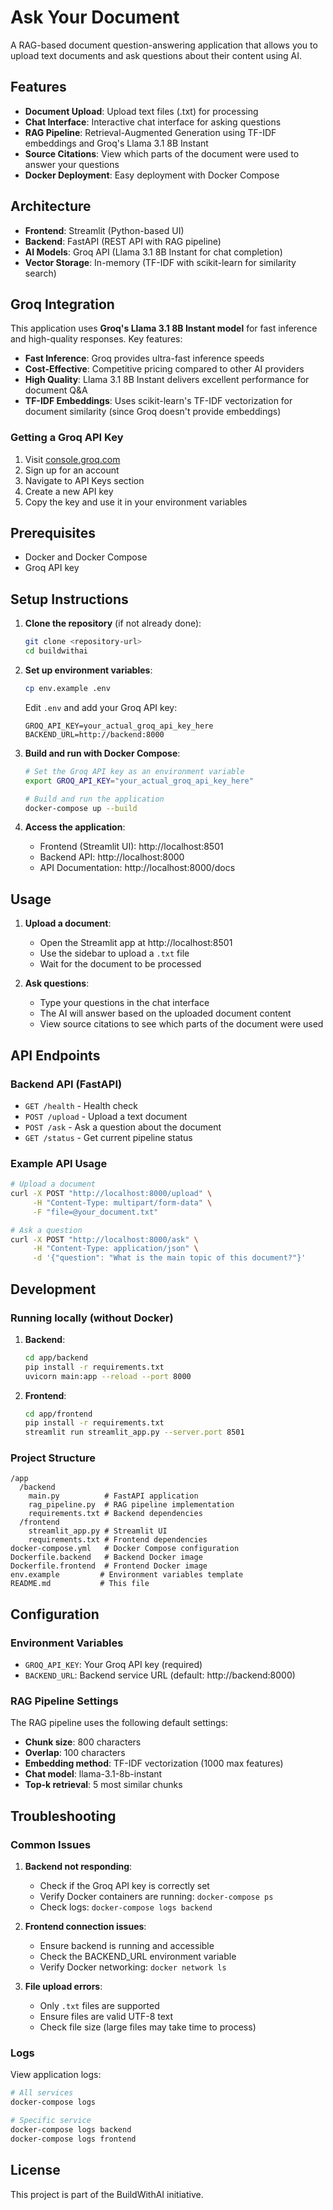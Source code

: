 # Ask Your Document

A RAG-based document question-answering application that allows you to upload text documents and ask questions about their content using AI.

## Features

- **Document Upload**: Upload text files (.txt) for processing
- **Chat Interface**: Interactive chat interface for asking questions
- **RAG Pipeline**: Retrieval-Augmented Generation using TF-IDF embeddings and Groq's Llama 3.1 8B Instant
- **Source Citations**: View which parts of the document were used to answer your questions
- **Docker Deployment**: Easy deployment with Docker Compose

## Architecture

- **Frontend**: Streamlit (Python-based UI)
- **Backend**: FastAPI (REST API with RAG pipeline)
- **AI Models**: Groq API (Llama 3.1 8B Instant for chat completion)
- **Vector Storage**: In-memory (TF-IDF with scikit-learn for similarity search)

## Groq Integration

This application uses **Groq's Llama 3.1 8B Instant model** for fast inference and high-quality responses. Key features:

- **Fast Inference**: Groq provides ultra-fast inference speeds
- **Cost-Effective**: Competitive pricing compared to other AI providers
- **High Quality**: Llama 3.1 8B Instant delivers excellent performance for document Q&A
- **TF-IDF Embeddings**: Uses scikit-learn's TF-IDF vectorization for document similarity (since Groq doesn't provide embeddings)

### Getting a Groq API Key

1. Visit [console.groq.com](https://console.groq.com)
2. Sign up for an account
3. Navigate to API Keys section
4. Create a new API key
5. Copy the key and use it in your environment variables

## Prerequisites

- Docker and Docker Compose
- Groq API key

## Setup Instructions

1. **Clone the repository** (if not already done):
   ```bash
   git clone <repository-url>
   cd buildwithai
   ```

2. **Set up environment variables**:
   ```bash
   cp env.example .env
   ```
   
   Edit `.env` and add your Groq API key:
   ```
   GROQ_API_KEY=your_actual_groq_api_key_here
   BACKEND_URL=http://backend:8000
   ```

3. **Build and run with Docker Compose**:
   ```bash
   # Set the Groq API key as an environment variable
   export GROQ_API_KEY="your_actual_groq_api_key_here"
   
   # Build and run the application
   docker-compose up --build
   ```

4. **Access the application**:
   - Frontend (Streamlit UI): http://localhost:8501
   - Backend API: http://localhost:8000
   - API Documentation: http://localhost:8000/docs

## Usage

1. **Upload a document**:
   - Open the Streamlit app at http://localhost:8501
   - Use the sidebar to upload a `.txt` file
   - Wait for the document to be processed

2. **Ask questions**:
   - Type your questions in the chat interface
   - The AI will answer based on the uploaded document content
   - View source citations to see which parts of the document were used

## API Endpoints

### Backend API (FastAPI)

- `GET /health` - Health check
- `POST /upload` - Upload a text document
- `POST /ask` - Ask a question about the document
- `GET /status` - Get current pipeline status

### Example API Usage

```bash
# Upload a document
curl -X POST "http://localhost:8000/upload" \
     -H "Content-Type: multipart/form-data" \
     -F "file=@your_document.txt"

# Ask a question
curl -X POST "http://localhost:8000/ask" \
     -H "Content-Type: application/json" \
     -d '{"question": "What is the main topic of this document?"}'
```

## Development

### Running locally (without Docker)

1. **Backend**:
   ```bash
   cd app/backend
   pip install -r requirements.txt
   uvicorn main:app --reload --port 8000
   ```

2. **Frontend**:
   ```bash
   cd app/frontend
   pip install -r requirements.txt
   streamlit run streamlit_app.py --server.port 8501
   ```

### Project Structure

```
/app
  /backend
    main.py          # FastAPI application
    rag_pipeline.py  # RAG pipeline implementation
    requirements.txt # Backend dependencies
  /frontend
    streamlit_app.py # Streamlit UI
    requirements.txt # Frontend dependencies
docker-compose.yml   # Docker Compose configuration
Dockerfile.backend   # Backend Docker image
Dockerfile.frontend  # Frontend Docker image
env.example         # Environment variables template
README.md           # This file
```

## Configuration

### Environment Variables

- `GROQ_API_KEY`: Your Groq API key (required)
- `BACKEND_URL`: Backend service URL (default: http://backend:8000)

### RAG Pipeline Settings

The RAG pipeline uses the following default settings:
- **Chunk size**: 800 characters
- **Overlap**: 100 characters
- **Embedding method**: TF-IDF vectorization (1000 max features)
- **Chat model**: llama-3.1-8b-instant
- **Top-k retrieval**: 5 most similar chunks

## Troubleshooting

### Common Issues

1. **Backend not responding**:
   - Check if the Groq API key is correctly set
   - Verify Docker containers are running: `docker-compose ps`
   - Check logs: `docker-compose logs backend`

2. **Frontend connection issues**:
   - Ensure backend is running and accessible
   - Check the BACKEND_URL environment variable
   - Verify Docker networking: `docker network ls`

3. **File upload errors**:
   - Only `.txt` files are supported
   - Ensure files are valid UTF-8 text
   - Check file size (large files may take time to process)

### Logs

View application logs:
```bash
# All services
docker-compose logs

# Specific service
docker-compose logs backend
docker-compose logs frontend
```

## License

This project is part of the BuildWithAI initiative.